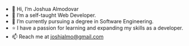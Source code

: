 - 👋 Hi, I’m Joshua Almodovar
- 👀 I’m a self-taught Web Developer.
- 🌱 I’m currently pursuing a degree in Software Engineering.
- ⭐️ I have a passion for learning and expanding my skills as a developer.
- 📫 Reach me at joshjalmo@gmail.com

<!---
almodovarj2/almodovarj2 is a ✨ special ✨ repository because its `README.md` (this file) appears on your GitHub profile.
You can click the Preview link to take a look at your changes.
--->
